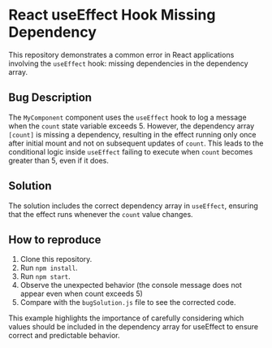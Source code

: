 # React useEffect Hook Missing Dependency

This repository demonstrates a common error in React applications involving the `useEffect` hook: missing dependencies in the dependency array.

## Bug Description
The `MyComponent` component uses the `useEffect` hook to log a message when the `count` state variable exceeds 5.  However, the dependency array `[count]` is missing a dependency, resulting in the effect running only once after initial mount and not on subsequent updates of `count`. This leads to the conditional logic inside `useEffect` failing to execute when `count` becomes greater than 5, even if it does.

## Solution
The solution includes the correct dependency array in `useEffect`, ensuring that the effect runs whenever the `count` value changes.

## How to reproduce
1. Clone this repository.
2. Run `npm install`.
3. Run `npm start`.
4. Observe the unexpected behavior (the console message does not appear even when count exceeds 5)
5. Compare with the `bugSolution.js` file to see the corrected code.

This example highlights the importance of carefully considering which values should be included in the dependency array for useEffect to ensure correct and predictable behavior.